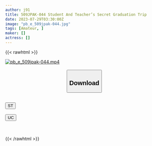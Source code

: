 ```yaml
---
author: j91
title: 509JPAK-044 Student And Teacher’s Secret Graduation Trip
date: 2023-07-29T03:30:00Z
image: "pb_e_509jpak-044.jpg"
tags: [Amateur, ]
maker: []
actress: []
---
```



{{< rawhtml >}}

<div class="video" data-videoid="M97R12JVPaFmK7a">
    <a href="javascript:;">
        <img src="https://my.j91.asia/posts/pb_e_509jpak-044/pb_e_509jpak-044.jpg" width="WIDTH" height="HEIGHT" alt="pb_e_509jpak-044.mp4" loading="lazy">
    </a>
</div>

<script type="text/javascript" src="https://j91.asia/asset/on-demand-st.js"></script>

<br>
  <link rel="stylesheet" href="https://j91.asia/asset/bs5.css">
  
  <center>
  <button class="btn btn-primary" type="button" data-bs-toggle="collapse" data-bs-target=".multi-collapse" aria-expanded="false" aria-controls="multiCollapseExample1 multiCollapseExample2"><h2>Download</h2></button></center>
</p>
<div class="row">
  <div class="col">
    <div class="collapse multi-collapse" id="multiCollapseExample1">
      <div class="card card-body">
	      	      <br>
<div class="buttons">  
<a href="https://streamtape.to/v/M97R12JVPaFmK7a"><button class="btn-hover color-3"><i class="fa fa-download"></i> ST</button></a></div>
    </div>
  </div>
</div>
  <div class="col">
    <div class="collapse multi-collapse" id="multiCollapseExample2">
      <div class="card card-body">
	      <br>
<div class="buttons">
    <a href="https://userscloud.com/v1x7ixds4ne2"><button class="btn-hover color-9"><i class="fa fa-download"></i> UC</button></a></div>
<br><br>
      </div>
    </div>
  </div>
</div>

{{< /rawhtml >}}